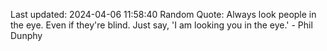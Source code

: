Last updated: 2024-04-06 11:58:40
Random Quote: Always look people in the eye. Even if they're blind. Just say, 'I am looking you in the eye.' - Phil Dunphy